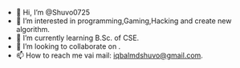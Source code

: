 - 👋 Hi, I’m @Shuvo0725
- 👀 I’m interested in programming,Gaming,Hacking and create new algorithm.
- 🌱 I’m currently learning B.Sc. of CSE.
- 💞️ I’m looking to collaborate on .
- 📫 How to reach me vai mail: iqbalmdshuvo@gmail.com.

<!---
Shuvo0725/Shuvo0725 is a ✨ special ✨ repository because its `README.md` (this file) appears on your GitHub profile.
You can click the Preview link to take a look at your changes.
--->
